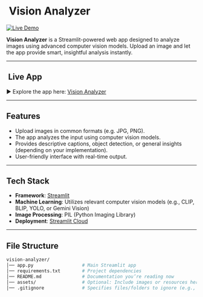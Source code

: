# ​ Vision Analyzer

[![Live Demo](https://img.shields.io/badge/Live-Demo-brightgreen)](https://vision-analyzer-jbfvshfxiv2duwddycwnhf.streamlit.app/)

**Vision Analyzer** is a Streamlit-powered web app designed to analyze images using advanced computer vision models. Upload an image and let the app provide smart, insightful analysis instantly.

---

## ​ Live App
▶ Explore the app here: [Vision Analyzer](https://vision-analyzer-jbfvshfxiv2duwddycwnhf.streamlit.app/)

---

##  Features
- Upload images in common formats (e.g. JPG, PNG).
- The app analyzes the input using computer vision models.
- Provides descriptive captions, object detection, or general insights (depending on your implementation).
- User-friendly interface with real-time output.

---

##  Tech Stack
- **Framework**: [Streamlit](https://streamlit.io/)
- **Machine Learning**: Utilizes relevant computer vision models (e.g., CLIP, BLIP, YOLO, or Gemini Vision)
- **Image Processing**: PIL (Python Imaging Library)
- **Deployment**: [Streamlit Cloud](https://streamlit.io/cloud)

---

##  File Structure
```bash
vision-analyzer/
│── app.py                  # Main Streamlit app
│── requirements.txt        # Project dependencies
│── README.md               # Documentation you’re reading now
│── assets/                 # Optional: Include images or resources here
│── .gitignore              # Specifies files/folders to ignore (e.g., .env)


